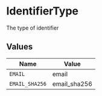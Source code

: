 # IdentifierType

The type of identifier


## Values

| Name           | Value          |
| -------------- | -------------- |
| `EMAIL`        | email          |
| `EMAIL_SHA256` | email_sha256   |